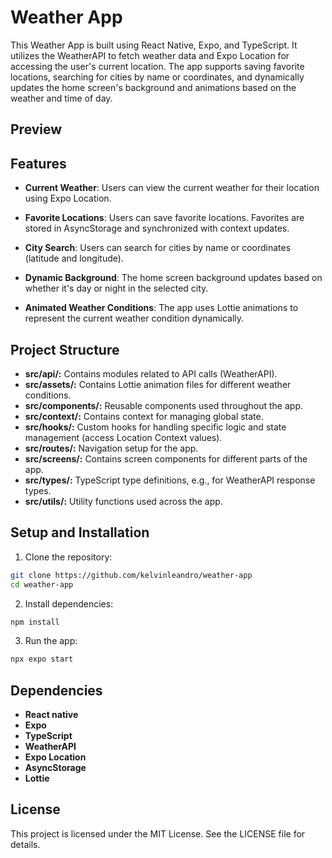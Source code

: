 # Weather App

This Weather App is built using React Native, Expo, and TypeScript. It utilizes the WeatherAPI to fetch weather data and Expo Location for accessing the user's current location. The app supports saving favorite locations, searching for cities by name or coordinates, and dynamically updates the home screen's background and animations based on the weather and time of day.

## Preview

## Features

- **Current Weather**: Users can view the current weather for their location using Expo Location.

- **Favorite Locations**: Users can save favorite locations. Favorites are stored in AsyncStorage and synchronized with context updates.

- **City Search**: Users can search for cities by name or coordinates (latitude and longitude).

- **Dynamic Background**: The home screen background updates based on whether it's day or night in the selected city.

- **Animated Weather Conditions**: The app uses Lottie animations to represent the current weather condition dynamically.

## Project Structure

- **src/api/:** Contains modules related to API calls (WeatherAPI).
- **src/assets/:** Contains Lottie animation files for different weather conditions.
- **src/components/:** Reusable components used throughout the app.
- **src/context/:** Contains context for managing global state.
- **src/hooks/:** Custom hooks for handling specific logic and state management (access Location Context values).
- **src/routes/:** Navigation setup for the app.
- **src/screens/:** Contains screen components for different parts of the app.
- **src/types/:** TypeScript type definitions, e.g., for WeatherAPI response types.
- **src/utils/:** Utility functions used across the app.

## Setup and Installation

1. Clone the repository:

```bash
git clone https://github.com/kelvinleandro/weather-app
cd weather-app
```

2. Install dependencies:

```bash
npm install
```

3. Run the app:

```bash
npx expo start
```

## Dependencies

- **React native**
- **Expo**
- **TypeScript**
- **WeatherAPI**
- **Expo Location**
- **AsyncStorage**
- **Lottie**

## License

This project is licensed under the MIT License. See the LICENSE file for details.


